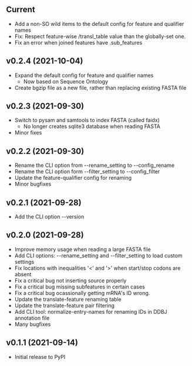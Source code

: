## Current
* Add a non-SO wild items to the default config for feature and qualifier names
* Fix: Respect feature-wise /transl_table value than the globally-set one.
* Fix an error when joined features have .sub_features

## v0.2.4 (2021-10-04)
* Expand the default config for feature and qualifier names
    * Now based on Sequence Ontology
* Create bgzip file as a new file, rather than replacing existing FASTA file

## v0.2.3 (2021-09-30)
* Switch to pysam and samtools to index FASTA (called faidx)
    * No longer creates sqlite3 database when reading FASTA
* Minor fixes

## v0.2.2 (2021-09-30)
* Rename the CLI option from --rename_setting to --config_rename
* Rename the CLI option form --filter_setting to --config_filter
* Update the feature-qualifier config for renaming
* Minor bugfixes

## v0.2.1 (2021-09-28)
* Add the CLI option --version

## v0.2.0 (2021-09-28)
* Improve memory usage when reading a large FASTA file
* Add CLI options: --rename_setting and --filter_setting to load custom settings
* Fix locations with inequalities '<' and '>' when start/stop codons are absent
* Fix a critical bug not inserting source properly
* Fix a critical bug missing subfeatures in certain cases
* Fix a critical bug ocassionally getting mRNA's ID wrong.
* Update the translate-feature renaming table
* Update the translate-feature pair filtering
* Add CLI tool: normalize-entry-names for renaming IDs in DDBJ annotation file
* Many bugfixes

## v0.1.1 (2021-09-14)
* Initial release to PyPI